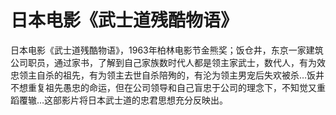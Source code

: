 # 日本电影《武士道残酷物语》

日本电影《武士道残酷物语》，1963年柏林电影节金熊奖；饭仓井，东京一家建筑公司职员，通过家书，了解到自己家族数时代人都是领主家武士，数代人，有为效忠领主自杀的祖先，有为领主去世自杀陪殉的，有沦为领主男宠后失欢被杀…饭井不想重复祖先愚忠的命运，但在公司领导和自己盲忠于公司的理念下，不知觉又重蹈覆辙…这部影片将日本武士道的忠君思想充分反映出。